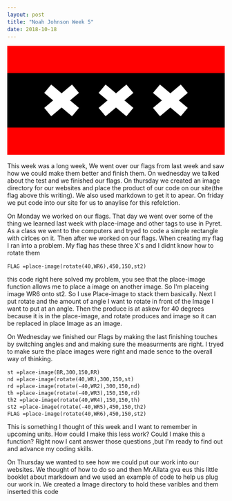 ```yaml
---
layout: post
title: "Noah Johnson Week 5"
date: 2018-10-18
---
```


![Flag of Amsterdam](/images/noah.png)

  This week was a long week, We went over our flags from last week and saw how we could make them better and finish them.  On wednesday we talked about the test and we finished our flags. On thursday we created an image directory for our websites and place the product of our code on our site(the flag above this writing). We also used markdown to get it to apear. On friday we put code into our site for us to anaylise for this refelction. 

  On Monday we worked on our flags. That day we went over some of the thing we learned last week with place-image and other tags to use in Pyret. As a class we went to the computers and tryed to code a simple rectangle with cirlces on it. Then after we worked on our flags. When creating my flag I ran into a problem. My flag has these three X's and I didnt know how to rotate them 
   ```
   FLAG =place-image(rotate(40,WR6),450,150,st2)
   ```
this code right here solved my problem, you see that the place-image function allows me to place a image on another image. So I'm placeing image WR6 onto st2. So I use Place-image to stack them basically. Next I put rotate and the amount of angle I want to rotate in front of the Image I want to put at an angle. Then the produce is at askew for 40 degrees because it is in the place-image, and rotate produces and image so it can be replaced in place Image as an image. 

On Wednesday we finished our Flags by making the last finishing touches by switching angles and and making sure the measurments are right. I tryed to make sure the place images were right and made sence to the overall way of thinking. 
```
st =place-image(BR,300,150,RR)
nd =place-image(rotate(40,WR),300,150,st)
rd =place-image(rotate(-40,WR2),300,150,nd)
th =place-image(rotate(-40,WR3),150,150,rd)
th2 =place-image(rotate(40,WR4),150,150,th)
st2 =place-image(rotate(-40,WR5),450,150,th2)
FLAG =place-image(rotate(40,WR6),450,150,st2)
```
This is something I thought of this week and I want to remember in upcoming units. How could I make this less work? Could I make this a function? Right now I cant answer those questions ,but I'm ready to find out and advance my coding skills. 

On Thursday we wanted to see how we could put our work into our websites. We thought of how to do so and then Mr.Allata gva eus this little booklet about markdown and we used an example of code to help us plug our work in. We created a Image directory to hold these varibles and them inserted this code
```
